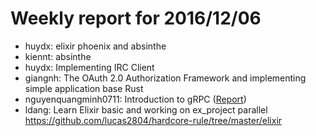 # Weekly report for 2016/12/06
- huydx: elixir phoenix and absinthe
- kiennt: absinthe
- huydx: Implementing IRC Client
- giangnh: The OAuth 2.0 Authorization Framework and implementing simple application base Rust
- nguyenquangminh0711: Introduction to gRPC ([Report](https://github.com/nguyenquangminh0711/til/blob/master/research-grpc.md))
- ldang: Learn Elixir basic and working on ex_project parallel https://github.com/lucas2804/hardcore-rule/tree/master/elixir

